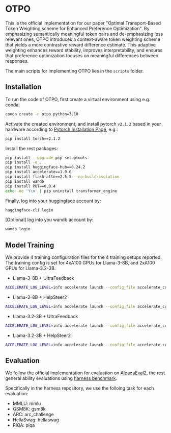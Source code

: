 # OTPO 
This is the official implementation for our paper "Optimal Transport-Based Token Weighting scheme for Enhanced Preference Optimization". By emphasizing semantically meaningful token pairs and de-emphasizing less relevant ones, OTPO introduces a context-aware token weighting scheme that yields a more contrastive reward difference estimate. This adaptive weighting enhances reward stability, improves interpretability, and ensures that preference optimization focuses on meaningful differences between responses.

The main scripts for implementing OTPO lies in the `scripts` folder.

## Installation

To run the code of OTPO, first create a virtual environment using e.g. conda:
```bash
conda create -n otpo python=3.10
```

Activate the created environment, and install pytorch `v2.1.2` based in your hardware according to [Pytorch Installation Page](https://pytorch.org/get-started/previous-versions/), e.g.:
```bash
pip install torch==2.1.2
```

Install the rest packages:
```bash
pip install --upgrade pip setuptools
pip install -e .
pip install huggingface-hub==0.24.2
pip install accelerate==1.0.0
pip install flash-attn==2.5.5 --no-build-isolation
pip install wandb
pip install POT==0.9.4
echo -ne 'Y\n' | pip uninstall transformer_engine
```

Finally, log into your huggingface account by:
```bash
huggingface-cli login
```

[Optional] log into you wandb account by:
```bash
wandb login
```

## Model Training

We provide 4 training configuration files for the 4 training setups reported. The training config is set for 4xA100 GPUs for Llama-3-8B, and 2xA100 GPUs for Llama-3.2-3B.

- Llama-3-8B + UltraFeedback
```bash
ACCELERATE_LOG_LEVEL=info accelerate launch --config_file accelerate_configs/deepspeed_zero3.yaml scripts/run_otpo.py training_configs/otpo-llama3-8b-instruct-ultrafeedback.yaml
```

- Llama-3-8B + HelpSteer2
```bash
ACCELERATE_LOG_LEVEL=info accelerate launch --config_file accelerate_configs/deepspeed_zero3.yaml scripts/run_otpo.py training_configs/otpo-llama3-8b-instruct-helpsteer2.yaml
```

- Llama-3.2-3B + UltraFeedback
```bash
ACCELERATE_LOG_LEVEL=info accelerate launch --config_file accelerate_configs/deepspeed_zero3.yaml scripts/run_otpo.py training_configs/otpo-llama3_2-3b-instruct-ultrafeedback.yaml
```

- Llama-3.2-3B + HelpSteer2
```bash
ACCELERATE_LOG_LEVEL=info accelerate launch --config_file accelerate_configs/deepspeed_zero3.yaml scripts/run_otpo.py training_configs/otpo-llama3_2-3b-instruct-helpsteer2.yaml
```


## Evaluation

We follow the official implementation for evaluation on [AlpacaEval2](https://github.com/tatsu-lab/alpaca_eval), the rest general ability evaluations using [harness benchmark](https://github.com/EleutherAI/lm-evaluation-harness/tree/main). 

Specifically in the harness repository, we use the folloing task for each evaluation:
- MMLU: mmlu
- GSM8K: gsm8k
- ARC: arc_challenge
- HellaSwag: hellaswag
- PiQA: piqa
